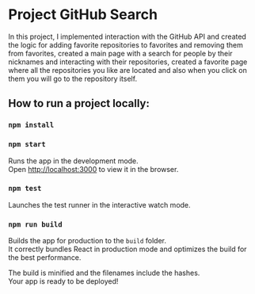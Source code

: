 # Project GitHub Search

In this project, I implemented interaction with the GitHub API and created the logic for adding favorite repositories to favorites and removing them from favorites, created a main page with a search for people by their nicknames and interacting with their repositories, created a favorite page where all the repositories you like are located and also when you click on them you will go to the repository itself.

## How to run a project locally:

### `npm install`

### `npm start`

Runs the app in the development mode.\
Open [http://localhost:3000](http://localhost:3000) to view it in the browser.

### `npm test`

Launches the test runner in the interactive watch mode.

### `npm run build`

Builds the app for production to the `build` folder.\
It correctly bundles React in production mode and optimizes the build for the best performance.

The build is minified and the filenames include the hashes.\
Your app is ready to be deployed!
